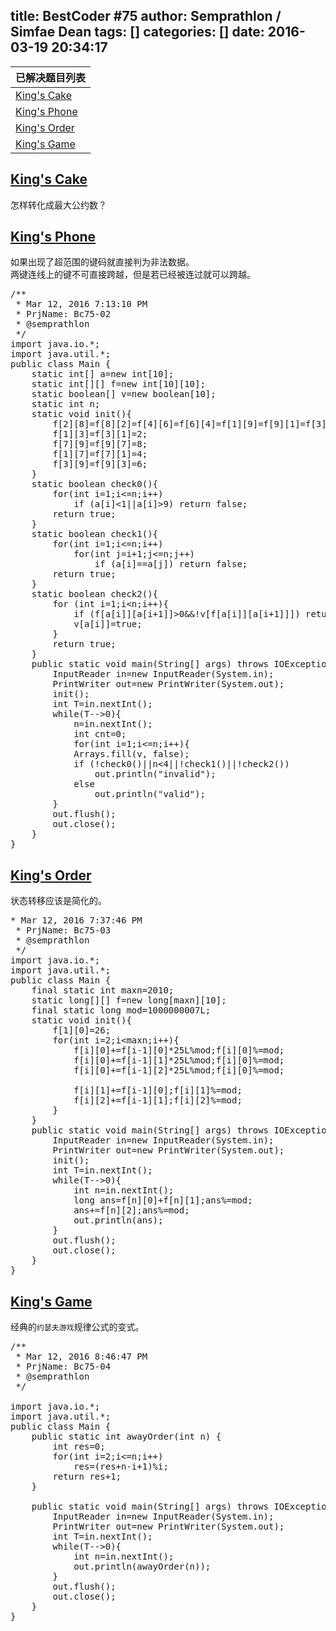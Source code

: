 title: BestCoder #75
author: Semprathlon / Simfae Dean
tags: []
categories: []
date: 2016-03-19 20:34:17
---
| 已解决题目列表           |
| ----------------- |
| [King's Cake][1]  |
| [King's Phone][2] |
| [King's Order][3] |
| [King's Game][1]  |

<!--more-->

## [King's Cake][4]

怎样转化成最大公约数？

## [King's Phone][5]

如果出现了超范围的键码就直接判为非法数据。  
两键连线上的键不可直接跨越，但是若已经被连过就可以跨越。

<pre class="minimize:true lang:java decode:true " title="hdu5641" >/**
 * Mar 12, 2016 7:13:10 PM
 * PrjName: Bc75-02
 * @semprathlon
 */
import java.io.*;
import java.util.*;
public class Main {
    static int[] a=new int[10];
    static int[][] f=new int[10][10];
    static boolean[] v=new boolean[10];
    static int n;
    static void init(){
        f[2][8]=f[8][2]=f[4][6]=f[6][4]=f[1][9]=f[9][1]=f[3][7]=f[7][3]=5;
        f[1][3]=f[3][1]=2;
        f[7][9]=f[9][7]=8;
        f[1][7]=f[7][1]=4;
        f[3][9]=f[9][3]=6;
    }
    static boolean check0(){
        for(int i=1;i&lt;=n;i++)
            if (a[i]&lt;1||a[i]>9) return false;
        return true;
    }
    static boolean check1(){
        for(int i=1;i&lt;=n;i++)
            for(int j=i+1;j&lt;=n;j++)
                if (a[i]==a[j]) return false;
        return true;
    }
    static boolean check2(){
        for (int i=1;i&lt;n;i++){
            if (f[a[i]][a[i+1]]>0&&!v[f[a[i]][a[i+1]]]) return false;
            v[a[i]]=true;
        }
        return true;
    }
    public static void main(String[] args) throws IOException{
        InputReader in=new InputReader(System.in);
        PrintWriter out=new PrintWriter(System.out);
        init();
        int T=in.nextInt();
        while(T-->0){
            n=in.nextInt();
            int cnt=0;
            for(int i=1;i&lt;=n;i++){
            Arrays.fill(v, false);
            if (!check0()||n&lt;4||!check1()||!check2())
                out.println("invalid");
            else
                out.println("valid");
        }
        out.flush();
        out.close();
    }
}
</pre>

## [King's Order][6]

状态转移应该是简化的。

<pre class="minimize:true lang:java decode:true " title="hdu5642" >* Mar 12, 2016 7:37:46 PM
 * PrjName: Bc75-03
 * @semprathlon
 */
import java.io.*;
import java.util.*;
public class Main {
    final static int maxn=2010;
    static long[][] f=new long[maxn][10];
    final static long mod=1000000007L;
    static void init(){
        f[1][0]=26;
        for(int i=2;i&lt;maxn;i++){
            f[i][0]+=f[i-1][0]*25L%mod;f[i][0]%=mod;
            f[i][0]+=f[i-1][1]*25L%mod;f[i][0]%=mod;
            f[i][0]+=f[i-1][2]*25L%mod;f[i][0]%=mod;
            
            f[i][1]+=f[i-1][0];f[i][1]%=mod;
            f[i][2]+=f[i-1][1];f[i][2]%=mod;
        }
    }
    public static void main(String[] args) throws IOException{
        InputReader in=new InputReader(System.in);
        PrintWriter out=new PrintWriter(System.out);
        init();
        int T=in.nextInt();
        while(T-->0){
            int n=in.nextInt();
            long ans=f[n][0]+f[n][1];ans%=mod;
            ans+=f[n][2];ans%=mod;
            out.println(ans);
        }
        out.flush();
        out.close();
    }
}
</pre>

## [King's Game][7]

经典的`约瑟夫游戏`规律公式的变式。

<pre class="lang:java decode:true " title="hdu5643" >/**
 * Mar 12, 2016 8:46:47 PM
 * PrjName: Bc75-04
 * @semprathlon
 */

import java.io.*;
import java.util.*;
public class Main {
    public static int awayOrder(int n) {
        int res=0;
        for(int i=2;i&lt;=n;i++)
            res=(res+n-i+1)%i;
        return res+1;
    }
    
    public static void main(String[] args) throws IOException{
        InputReader in=new InputReader(System.in);
        PrintWriter out=new PrintWriter(System.out);
        int T=in.nextInt();
        while(T-->0){
            int n=in.nextInt();
            out.println(awayOrder(n));
        }
        out.flush();
        out.close();
    }
}
</pre>

 [1]: http://bestcoder.hdu.edu.cn/contests/contest_chineseproblem.php?cid=677&pid=1001
 [2]: http://bestcoder.hdu.edu.cn/contests/contest_chineseproblem.php?cid=677&pid=1002
 [3]: http://bestcoder.hdu.edu.cn/contests/contest_chineseproblem.php?cid=677&pid=1003
 [4]: http://acm.hdu.edu.cn/showproblem.php?pid=5640
 [5]: http://acm.hdu.edu.cn/showproblem.php?pid=5641
 [6]: http://acm.hdu.edu.cn/showproblem.php?pid=5642
 [7]: http://acm.hdu.edu.cn/showproblem.php?pid=5643
